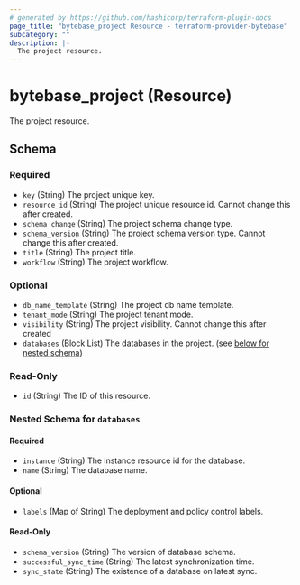 ```yaml
---
# generated by https://github.com/hashicorp/terraform-plugin-docs
page_title: "bytebase_project Resource - terraform-provider-bytebase"
subcategory: ""
description: |-
  The project resource.
---
```


# bytebase_project (Resource)

The project resource.



<!-- schema generated by tfplugindocs -->
## Schema

### Required

- `key` (String) The project unique key.
- `resource_id` (String) The project unique resource id. Cannot change this after created.
- `schema_change` (String) The project schema change type.
- `schema_version` (String) The project schema version type. Cannot change this after created.
- `title` (String) The project title.
- `workflow` (String) The project workflow.

### Optional

- `db_name_template` (String) The project db name template.
- `tenant_mode` (String) The project tenant mode.
- `visibility` (String) The project visibility. Cannot change this after created
- `databases` (Block List) The databases in the project. (see [below for nested schema](#nestedblock--databases))

### Read-Only

- `id` (String) The ID of this resource.


<a id="nestedblock--databases"></a>
### Nested Schema for `databases`

#### Required

- `instance` (String) The instance resource id for the database.
- `name` (String) The database name.

#### Optional

- `labels` (Map of String) The  deployment and policy control labels.

#### Read-Only

- `schema_version` (String) The version of database schema.
- `successful_sync_time` (String) The latest synchronization time.
- `sync_state` (String) The existence of a database on latest sync.
